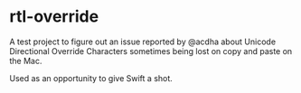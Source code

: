 # rtl-override

A test project to figure out an issue reported by @acdha about Unicode Directional Override Characters sometimes being lost on copy and paste on the Mac.

Used as an opportunity to give Swift a shot.

